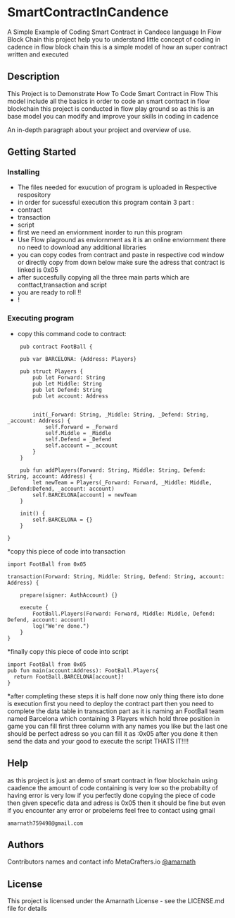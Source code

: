 # SmartContractInCandence
A Simple Example of Coding Smart Contract in Candece language In Flow Block Chain
this project help you to understand little concept of coding in cadence in flow block chain
this is a simple model of how an super contract written and executed


## Description
This Project is to Demonstrate How To Code Smart Contract in Flow
This model include all the basics in order to code an smart contract in flow blockchain
this project is conducted in flow play ground 
so as this is an base model you can modify and improve your skills in coding in cadence

An in-depth paragraph about your project and overview of use.

## Getting Started

### Installing

* The files needed for exucution of program is uploaded in Respective respository
* in order for sucessful execution this program contain 3 part :
* contract
* transaction
* script
* first we need an enviornment inorder to run this program
* Use Flow plaground as enviornment as it is an online enviornment there no need to download any additional libraries
* you can copy codes from contract and paste in respective cod window or directly copy from down below make sure the adress that contract is linked is 0x05
* after succesfully copying all the three main parts which are conttact,transaction and script 
* you are ready to roll !!
* !

### Executing program

* copy this command code to contract:
```
    pub contract FootBall {

    pub var BARCELONA: {Address: Players}
    
    pub struct Players {
        pub let Forward: String
        pub let Middle: String
        pub let Defend: String
        pub let account: Address

    
        init(_Forward: String, _Middle: String, _Defend: String, _account: Address) {
            self.Forward = _Forward
            self.Middle = _Middle
            self.Defend = _Defend
            self.account = _account
        }
    }

    pub fun addPlayers(Forward: String, Middle: String, Defend: String, account: Address) {
        let newTeam = Players(_Forward: Forward, _Middle: Middle, _Defend:Defend, _account: account)
        self.BARCELONA[account] = newTeam
    }

    init() {
        self.BARCELONA = {}
    }

}

```
*copy this piece of code into transaction
```
import FootBall from 0x05

transaction(Forward: String, Middle: String, Defend: String, account: Address) {

    prepare(signer: AuthAccount) {}

    execute {
        FootBall.Players(Forward: Forward, Middle: Middle, Defend: Defend, account: account)
        log("We're done.")
    }
}
```
*finally copy this piece of code into script 
```
import FootBall from 0x05
pub fun main(account:Address): FootBall.Players{
  return FootBall.BARCELONA[account]!
}
```
*after completing these steps it is half done
now only thing there isto done is execution
first you need to deploy the contract part
then you need to complete the data table in transaction part
as it is naming an FootBall team named Barcelona which containing 3 Players which hold three position in game
you can fill first three column with any names you like but the last one should be perfect adress so you can fill it as :0x05
after you done it then send the data
and your good to execute the script
THATS IT!!!!

## Help
as this project is just an demo of smart contract in flow blockchain using caadence
the amount of code containing is very low
so the probabilty of having error is very low
if you perfectly done copying the piece of code then given specefic data and adress is 0x05
then it should be fine
but even if you encounter any error or probelems feel free to contact using gmail
```
amarnath759498@gmail.com
```



## Authors

Contributors names and contact info
MetaCrafters.io
[@amarnath](amarnath759498@gmail.com)


## License

This project is licensed under the Amarnath License - see the LICENSE.md file for details
